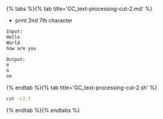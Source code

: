 {% tabs %}{% tab title='GC_text-processing-cut-2.md' %}

* print 2nd 7th character

```txt
Input:
Hello
World
how are you

Output:
e
o
oe
```

{% endtab %}{% tab title='GC_text-processing-cut-2.sh' %}

```sh
cut -c2,7
```

{% endtab %}{% endtabs %}
